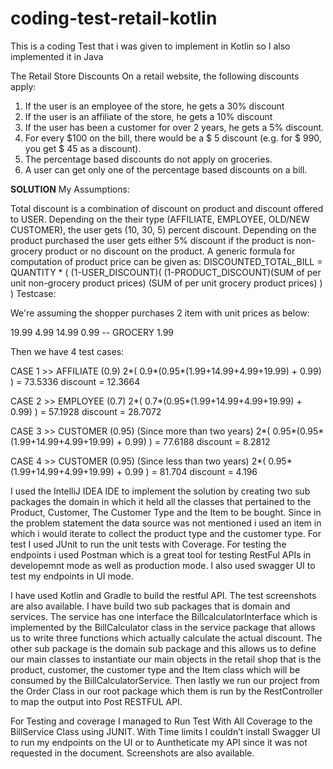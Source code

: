 # coding-test-retail-kotlin
This is a coding Test that i was given to implement in Kotlin so I also implemented it in Java

The Retail Store Discounts
On a retail website, the following discounts apply:
1. If the user is an employee of the store, he gets a 30% discount
2. If the user is an affiliate of the store, he gets a 10% discount
3. If the user has been a customer for over 2 years, he gets a 5% discount.
4. For every $100 on the bill, there would be a $ 5 discount (e.g. for $ 990, you get $ 45
as a discount).
5. The percentage based discounts do not apply on groceries.
6. A user can get only one of the percentage based discounts on a bill.

**SOLUTION**
My Assumptions:

Total discount is a combination of discount on product and discount offered to USER.
Depending on the their type (AFFILIATE, EMPLOYEE, OLD/NEW CUSTOMER), the user gets (10, 30, 5) percent discount.
Depending on the product purchased the user gets either 5% discount if the product is non-grocery product or no discount on the product.
A generic formula for computation of product price can be given as: DISCOUNTED_TOTAL_BILL = QUANTITY * ( (1-USER_DISCOUNT)( (1-PRODUCT_DISCOUNT)(SUM of per unit non-grocery product prices)
(SUM of per unit grocery product prices) ) )
Testcase:

We're assuming the shopper purchases 2 item with unit prices as below:

19.99 4.99 14.99 0.99 -- GROCERY 1.99

Then we have 4 test cases:

CASE 1 >> AFFILIATE (0.9) 2*( 0.9*(0.95*(1.99+14.99+4.99+19.99) + 0.99) ) = 73.5336 discount = 12.3664

CASE 2 >> EMPLOYEE (0.7) 2*( 0.7*(0.95*(1.99+14.99+4.99+19.99) + 0.99) ) = 57.1928 discount = 28.7072

CASE 3 >> CUSTOMER (0.95) (Since more than two years) 2*( 0.95*(0.95*(1.99+14.99+4.99+19.99) + 0.99) ) = 77.6188 discount = 8.2812

CASE 4 >> CUSTOMER (0.95) (Since less than two years) 2*( 0.95*(1.99+14.99+4.99+19.99) + 0.99 ) = 81.704 discount = 4.196

I used the IntelliJ IDEA IDE to implement the solution by creating two sub packages the domain in which it held all the classes that pertained to the Product, Customer, The Customer Type and the Item to be bought. Since in the problem statement the data source was not mentioned i used an item in which i would iterate to collect the product type and the customer type. For test I used JUnit to run the unit tests with Coverage. For testing the endpoints i used Postman which is a great tool for testing RestFul APIs in developemnt mode as well as production mode. I also used swagger UI to test my endpoints in UI mode.

I have used Kotlin and Gradle to build the restful API. The test screenshots are also available. I have build two sub packages that is domain and services. The service has one interface the BillcalculatorInterface which is implemented by the BillCalculator class in the service package that allows us to write three functions which actually calculate the actual discount. The other sub package is the domain sub package and this allows us to define our main classes to instantiate our main objects in the retail shop that is the product, customer, the customer type and the Item class which will be consumed by the BillCalculatorService. Then lastly we run our project from the Order Class in our root package which them is run by the RestController to map the output into Post RESTFUL API.

For Testing and coverage I managed to Run Test With All Coverage to the BillService Class using JUNIT. With Time limits I couldn’t install Swagger UI to run my endpoints on the UI or to Auntheticate my API since it was not requested in the document. Screenshots are also available.
